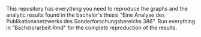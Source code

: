 This repository has everything you need to reproduce the graphs and the analytic results found in the bachelor's thesis "Eine Analyse des Publikationsnetzwerks des Sonderforschungsbereichs 386".
Run everything in "Bachelorarbeit.Rmd" for the complete reproduction of the results.
